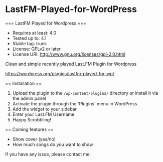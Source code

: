 # LastFM-Played-for-WordPress

=== LastFM Played for Wordpress ===
- Requires at least: 4.0
- Tested up to: 4.1
- Stable tag: trunk
- License: GPLv2 or later
- License URI: http://www.gnu.org/licenses/gpl-2.0.html


Clean and simple recently played Last.FM Plugin for Wordpress

https://wordpress.org/plugins/lastfm-played-for-wp/


== Installation ==

1. Upload the plugin to the `/wp-content/plugins/` directory or install it via the admin panel
2. Activate the plugin through the 'Plugins' menu in WordPress
3. Add the widget to your sidebar
4. Enter your Last.FM Username
5. Happy Scrobbling!


== Coming features ==
- Show cover (yes/no)
- How much songs do you want to show

If you have any issue, please contact me.

